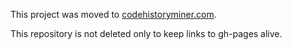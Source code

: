 This project was moved to [codehistoryminer.com](http://codehistoryminer.com).

This repository is not deleted only to keep links to gh-pages alive.